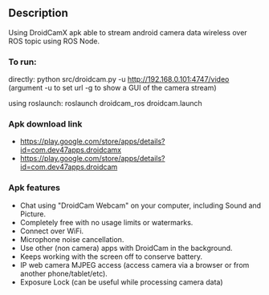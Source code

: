 ## Description
Using DroidCamX apk able to stream android camera data wireless over ROS topic using ROS Node. 
### To run:
directly: python src/droidcam.py -u http://192.168.0.101:4747/video (argument -u to set url -g to show a GUI of the camera stream) 

using roslaunch: roslaunch droidcam_ros droidcam.launch

### Apk download link
- https://play.google.com/store/apps/details?id=com.dev47apps.droidcamx 
- https://play.google.com/store/apps/details?id=com.dev47apps.droidcam

### Apk features
- Chat using "DroidCam Webcam" on your computer, including Sound and Picture.
- Completely free with no usage limits or watermarks.
- Connect over WiFi.
- Microphone noise cancellation.
- Use other (non camera) apps with DroidCam in the background.
- Keeps working with the screen off to conserve battery.
- IP web camera MJPEG access (access camera via a browser or from another phone/tablet/etc).
- Exposure Lock (can be useful while processing camera data)
